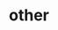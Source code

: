 ---
layout: page
title: other
nav: true
dropdown: true
children: 
    - title: photography
    #  permalink: /photography/
    - title: music
    #  permalink: /photography/
--- 